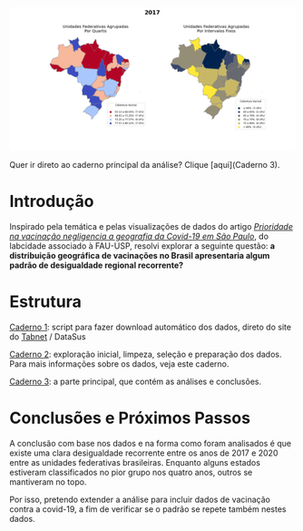 



![cloropleth-gif](./reports/figures/cloropleth_2017_2020.gif)

Quer ir direto ao caderno principal da análise? Clique [aqui](Caderno 3).

# Introdução

Inspirado pela temática e pelas visualizações de dados do artigo [*Prioridade na vacinação negligencia a geografia da Covid-19 em São Paulo*](http://www.labcidade.fau.usp.br/prioridade-na-vacinacao-negligencia-a-geografia-da-covid-19-em-sao-paulo/), do labcidade associado à FAU-USP, resolvi explorar a seguinte questão: **a distribuição geográfica de vacinações no Brasil apresentaria algum padrão de desigualdade regional recorrente?** 

# Estrutura

[Caderno 1](./notebooks/1_-_datasus_tabnet_downloader.ipynb): script para fazer download automático dos dados, direto do site do [Tabnet](http://tabnet.datasus.gov.br/) / DataSus

[Caderno 2](./notebooks/2_-_preparacao_dos_dados.ipynb): exploração inicial, limpeza, seleção e preparação dos dados. Para mais informações sobre os dados, veja este caderno.

[Caderno 3](https://github.com/mumaral/cobertura-vacinal-estados-brasil/blob/main/notebooks/3_-_analise_e_conclusoes.ipynb): a parte principal, que contém as análises e conclusões.

# Conclusões e Próximos Passos

A conclusão com base nos dados e na forma como foram analisados é que existe uma clara desigualdade recorrente entre os anos de 2017 e 2020 entre as unidades federativas brasileiras. Enquanto alguns estados estiveram classificados no pior grupo nos quatro anos, outros se mantiveram no topo. 

Por isso, pretendo extender a análise para incluir dados de vacinação contra a covid-19, a fim de verificar se o padrão se repete também nestes dados.



